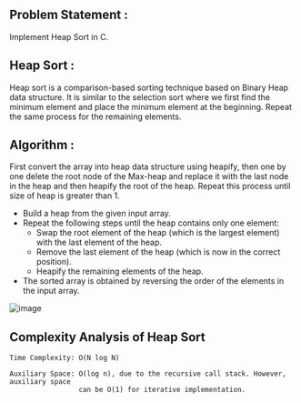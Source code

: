 ## Problem Statement :
Implement Heap Sort in C.

## Heap Sort :
Heap sort is a comparison-based sorting technique based on Binary Heap data structure. It is similar to the selection sort where we first find the minimum element and place the minimum element at the beginning. Repeat the same process for the remaining elements.

## Algorithm :
First convert the array into heap data structure using heapify, then one by one delete the root node of the Max-heap and replace it with the last node in the heap and then heapify the root of the heap. Repeat this process until size of heap is greater than 1.

+ Build a heap from the given input array.
+ Repeat the following steps until the heap contains only one element:
  + Swap the root element of the heap (which is the largest element) with the last element of the heap.
  + Remove the last element of the heap (which is now in the correct position).
  + Heapify the remaining elements of the heap.
+ The sorted array is obtained by reversing the order of the elements in the input array.

![image](https://github.com/psychomita/PCC-CSBS391/assets/133328192/5dfd0116-da61-4611-b579-25defd70aec8)

## Complexity Analysis of Heap Sort
    Time Complexity: O(N log N)

    Auxiliary Space: O(log n), due to the recursive call stack. However, auxiliary space 
                     can be O(1) for iterative implementation.
